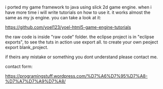 i ported my game framework to java using slick 2d game engine.
when i have more time i will write tutorials on how to use it.
it works almost the same as my js engine. you can take a look at it:

https://github.com/yoel123/yoel-html5-game-engine-tutorials

the raw code is inside "raw code" folder.
the eclipse project is in "eclipse exports", to see the tuts in action use export all.
to create your own peoject export blank_project.


if theirs any mistake or something you dont understand please contact me.

contact form:

https://programingstuff.wordpress.com/%D7%A6%D7%95%D7%A8-%D7%A7%D7%A9%D7%A8/